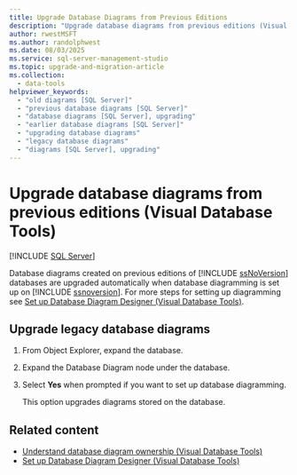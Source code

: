 ```yaml
---
title: Upgrade Database Diagrams from Previous Editions
description: "Upgrade database diagrams from previous editions (Visual Database Tools)"
author: rwestMSFT
ms.author: randolphwest
ms.date: 08/03/2025
ms.service: sql-server-management-studio
ms.topic: upgrade-and-migration-article
ms.collection:
  - data-tools
helpviewer_keywords:
  - "old diagrams [SQL Server]"
  - "previous database diagrams [SQL Server]"
  - "database diagrams [SQL Server], upgrading"
  - "earlier database diagrams [SQL Server]"
  - "upgrading database diagrams"
  - "legacy database diagrams"
  - "diagrams [SQL Server], upgrading"
---
```

# Upgrade database diagrams from previous editions (Visual Database Tools)

[!INCLUDE [SQL Server](../includes/applies-to-version/sqlserver.md)]

Database diagrams created on previous editions of [!INCLUDE [ssNoVersion](../includes/ssnoversion-md.md)] databases are upgraded automatically when database diagramming is set up on [!INCLUDE [ssnoversion](../includes/ssnoversion-md.md)]. For more steps for setting up diagramming see [Set up Database Diagram Designer (Visual Database Tools)](set-up-database-diagram-designer-visual-database-tools.md).

## Upgrade legacy database diagrams

1. From Object Explorer, expand the database.

1. Expand the Database Diagram node under the database.

1. Select **Yes** when prompted if you want to set up database diagramming.

   This option upgrades diagrams stored on the database.

## Related content

- [Understand database diagram ownership (Visual Database Tools)](understand-database-diagram-ownership-visual-database-tools.md)
- [Set up Database Diagram Designer (Visual Database Tools)](set-up-database-diagram-designer-visual-database-tools.md)
